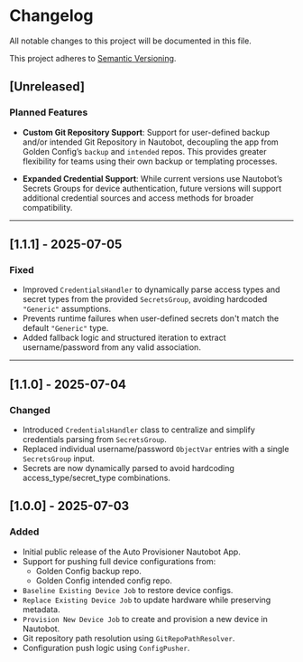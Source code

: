 # Changelog

All notable changes to this project will be documented in this file.

This project adheres to [Semantic Versioning](https://semver.org/).

## [Unreleased]

### Planned Features
- **Custom Git Repository Support**: Support for user-defined backup and/or intended Git Repository in Nautobot, decoupling the app from Golden Config’s `backup` and `intended` repos. This provides greater flexibility for teams using their own backup or templating processes.
  
- **Expanded Credential Support**: While current versions use Nautobot’s Secrets Groups for device authentication, future versions will support additional credential sources and access methods for broader compatibility.


---

## [1.1.1] - 2025-07-05

### Fixed
- Improved `CredentialsHandler` to dynamically parse access types and secret types from the provided `SecretsGroup`, avoiding hardcoded `"Generic"` assumptions.
- Prevents runtime failures when user-defined secrets don't match the default `"Generic"` type.
- Added fallback logic and structured iteration to extract username/password from any valid association.

---

## [1.1.0] - 2025-07-04

### Changed
- Introduced `CredentialsHandler` class to centralize and simplify credentials parsing from `SecretsGroup`.
- Replaced individual username/password `ObjectVar` entries with a single `SecretsGroup` input.
- Secrets are now dynamically parsed to avoid hardcoding access_type/secret_type combinations.


## [1.0.0] - 2025-07-03

### Added
- Initial public release of the Auto Provisioner Nautobot App.
- Support for pushing full device configurations from:
  - Golden Config backup repo.
  - Golden Config intended config repo.
- `Baseline Existing Device Job` to restore device configs.
- `Replace Existing Device Job` to update hardware while preserving metadata.
- `Provision New Device Job` to create and provision a new device in Nautobot.
- Git repository path resolution using `GitRepoPathResolver`.
- Configuration push logic using `ConfigPusher`.